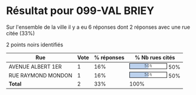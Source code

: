 # Résultat pour 099-VAL BRIEY

Sur l'ensemble de la ville il y a eu 6 réponses dont 2 réponses avec une rue citée (33%)

2 points noirs identifiés

| Rue | Vote | % réponses | % Nb rues cités|
|-----|------|------------|----------------|
| AVENUE ALBERT 1ER | 1 | 16% | <img src="../../img/bar_50.gif" />&nbsp;50%|
| RUE RAYMOND MONDON | 1 | 16% | <img src="../../img/bar_50.gif" />&nbsp;50%|
| **Total** | 2 | 33% | 100%|
